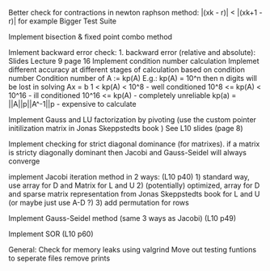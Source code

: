 Better check for contractions in newton raphson method: |(xk - r)| < |(xk+1 - r)| for example
Bigger Test Suite

Implement bisection & fixed point combo method

Imlement backward error check:
    1. backward error (relative and absolute): Slides Lecture 9 page 16
Implement condition number calculation
Implemet different accuracy at different stages of calculation based on condition number
Condition number of A := kp(A)
E.g.: kp(A) = 10^n then n digits will be lost in solving Ax = b
1 < kp(A) < 10^8 - well conditioned
10^8 <= kp(A) < 10^16 - ill conditioned
10^16 <= kp(A)  - completely unreliable
kp(a) = ||A||p||A^-1||p - expensive to calculate

Implement Gauss and LU factorization by pivoting (use the custom pointer initilization matrix in Jonas Skeppstedts book )
    See L10 slides (page 8)

Implement checking for strict diagonal dominance (for matrixes).
    if a matrix is stricty diagonally dominant then Jacobi and Gauss-Seidel will always converge

implement Jacobi iteration method in 2 ways: (L10 p40)
    1) standard way, use array for D and Matrix for L and U
    2) (potentially) optimized, array for D and sparse matrix representation from Jonas Skeppstedts book for L and U (or maybe just use A-D ?)
    3) add permutation for rows

Implement Gauss-Seidel method (same 3 ways as Jacobi) (L10 p49)

Implement SOR (L10 p60)


General:
    Check for memory leaks using valgrind
    Move out testing funtions to seperate files
    remove prints

